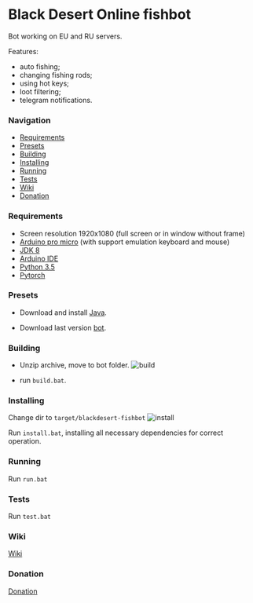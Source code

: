 # Black Desert Online fishbot
 
 Bot working on EU and RU servers.
 
 Features:
 
- auto fishing;
- changing fishing rods;
- using hot keys;
- loot filtering;
- telegram notifications.


### Navigation

- [Requirements](#requirements)
- [Presets](#presets)
- [Building](#building)
- [Installing](#installing)
- [Running](#running)
- [Tests](#tests)
- [Wiki](#wiki)
- [Donation](#donation)


### Requirements

- Screen resolution 1920x1080 (full screen or in window without frame)
- [Arduino pro micro](https://all-arduino.ru/arduino-micro/#_Arduino_Micro_Arduino_Pro_Micro) (with support emulation keyboard and mouse)
- [JDK 8](http://www.oracle.com/technetwork/java/javase/downloads/jdk8-downloads-2133151.html)
- [Arduino IDE](https://www.arduino.cc/en/main/software)
- [Python 3.5](https://www.python.org/downloads/release/python-350/)
- [Pytorch](https://pytorch.org/)

### Presets

- Download and install [Java](http://www.oracle.com/technetwork/java/javase/downloads/jdk8-downloads-2133151.html).

- Download last version [bot](https://github.com/Symb1OS/blackdesert-fishbot/releases/latest).


### Building
- Unzip archive, move to bot folder.
![build](https://github.com/Symb1OS/blackdesert-fishbot/blob/master/docs/build.png)

- run `build.bat`.


### Installing

Change dir to `target/blackdesert-fishbot`
![install](https://github.com/Symb1OS/blackdesert-fishbot/blob/master/docs/install.png)

Run `install.bat`, installing all necessary dependencies for correct operation.


### Running
Run `run.bat`


### Tests
Run `test.bat`


### Wiki
[Wiki](https://github.com/Symb1OS/blackdesert-fishbot/wiki)


### Donation
[Donation](https://money.yandex.ru/to/410014569437812)
